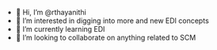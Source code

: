 - 👋 Hi, I’m @rthayanithi
- 👀 I’m interested in digging into more and new EDI concepts
- 🌱 I’m currently learning EDI
- 💞️ I’m looking to collaborate on anything related to SCM

<!---
rthayanithi/rthayanithi is a ✨ special ✨ repository because its `README.md` (this file) appears on your GitHub profile.
You can click the Preview link to take a look at your changes.
--->

